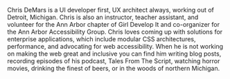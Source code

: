 Chris DeMars is a UI developer first, UX architect always, working out of Detroit, Michigan. Chris is also an instructor, teacher assistant, and volunteer for the Ann Arbor chapter of Girl Develop It and co-organizer for the Ann Arbor Accessibility Group. Chris loves coming up with solutions for enterprise applications, which include modular CSS architectures, performance, and advocating for web accessibility. When he is not working on making the web great and inclusive you can find him writing blog posts, recording episodes of his podcast, Tales From The Script, watching horror movies, drinking the finest of beers, or in the woods of northern Michigan.
